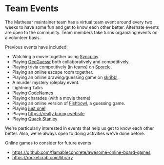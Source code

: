 # Team Events

The Mathesar maintainer team has a virtual team event around every two weeks to have some fun and get to know each other better. Alternate events are open to the community. Team members take turns organizing events on a volunteer basis.

Previous events have included:

- Watching a movie together using [Syncplay](https://syncplay.pl/). 
- Playing [GeoGuessr](https://www.geoguessr.com/) both collaboratively and competitively.
- Playing trivia competitively (in teams) on [Sporcle](https://www.sporcle.com/).
- Playing an online escape room together.
- Playing an online drawing/guessing game on [skribbl](https://skribbl.io/).
- A murder mystery roleplay event.
- Lightning Talks
- Playing [CodeNames](https://codenames.game/)
- Playing charades (with a movie theme)
- Playing an online version of [Fishbowl](https://fishbowl-game.com/), a guessing game.
- Playing [just one!](https://just1.herokuapp.com/)
- Playing https://really.boring.website
- Playing [Quack Stanley](https://quackstanley.net/)

We're particularly interested in events that help us get to know each other better. Also, we're always open to doing activities we've done before.

Online games to consider for future events

- https://github.com/flamableconcrete/awesome-online-board-games
- https://rocketcrab.com/library
